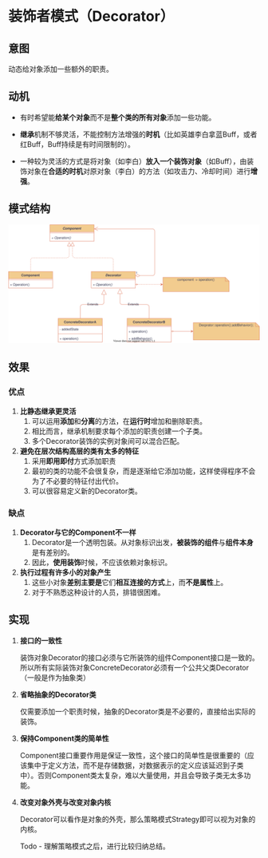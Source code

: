 # 装饰者模式（Decorator）

## 意图

动态给对象添加一些额外的职责。

## 动机

* 有时希望能**给某个对象**而不是**整个类的所有对象**添加一些功能。
* **继承**机制不够灵活，不能控制方法增强的**时机**（比如英雄李白拿蓝Buff，或者红Buff，Buff持续是有时间限制的）。

* 一种较为灵活的方式是将对象（如李白）**放入一个装饰对象**（如Buff），由装饰对象在**合适的时机**对原对象（李白）的方法（如攻击力、冷却时间）进行**增强**。

## 模式结构

![装饰者模式结构](装饰者模式结构.svg)

## 效果

### 优点

1. **比静态继承更灵活**
   1. 可以运用**添加**和**分离**的方法，在**运行时**增加和删除职责。
   2. 相比而言，继承机制要求每个添加的职责创建一个子类。
   3. 多个Decorator装饰的实例对象间可以混合匹配。
2. **避免在层次结构高层的类有太多的特征**
   1. 采用**即用即付**方式添加职责
   2. 最初的类的功能不会很复杂，而是逐渐给它添加功能，这样使得程序不会为了不必要的特征付出代价。
   3. 可以很容易定义新的Decorator类。

### 缺点

1. **Decorator与它的Component不一样**
   1. Decorator是一个透明包装。从对象标识出发，**被装饰的组件**与**组件本身**是有差别的。
   2. 因此，**使用装饰**时候，不应该依赖对象标识。
2. **执行过程有许多小的对象产生**
   1. 这些小对象**差别主要是**它们**相互连接的方式**上，而**不是属性**上。
   2. 对于不熟悉这种设计的人员，排错很困难。

## 实现

1. **接口的一致性**

   装饰对象Decorator的接口必须与它所装饰的组件Component接口是一致的。所以所有实际装饰对象ConcreteDecorator必须有一个公共父类Decorator（一般是作为抽象类）

2. **省略抽象的Decorator类**

   仅需要添加一个职责时候，抽象的Decorator类是不必要的，直接给出实际的装饰。

3. **保持Component类的简单性**

   Component接口重要作用是保证一致性，这个接口的简单性是很重要的（应该集中于定义方法，而不是存储数据，对数据表示的定义应该延迟到子类中）。否则Component类太复杂，难以大量使用，并且会导致子类无太多功能。

4. **改变对象外壳与改变对象内核**

   Decorator可以看作是对象的外壳，那么策略模式Strategy即可以视为对象的内核。

   Todo - 理解策略模式之后，进行比较归纳总结。

